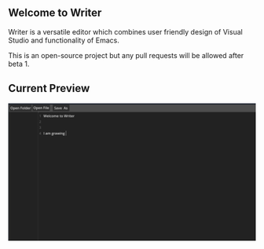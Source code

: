 ## Welcome to Writer

Writer is a versatile editor which combines user friendly design of Visual Studio and functionality of Emacs.

This is an open-source project but any pull requests will be allowed after beta 1.

## Current Preview

![alt text](image-1.png)
